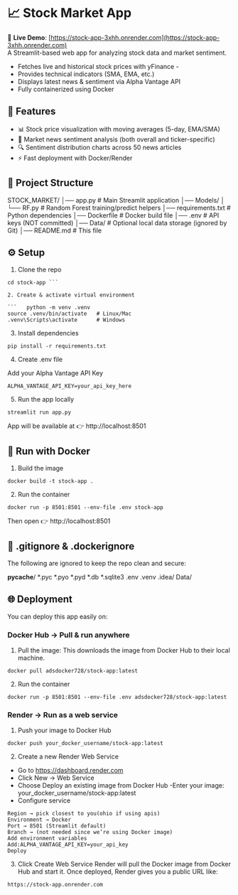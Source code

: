 # 📈 Stock Market App 

🔗 **Live Demo**: [https://stock-app-3xhh.onrender.com](https://stock-app-3xhh.onrender.com)  
A Streamlit-based web app for analyzing stock data and market sentiment.
- Fetches live and historical stock prices with yFinance -
- Provides technical indicators (SMA, EMA, etc.)
- Displays latest news & sentiment via Alpha Vantage API
- Fully containerized using Docker

## 🚀 Features

- 📊 Stock price visualization with moving averages (5-day, EMA/SMA)
- 📰 Market news sentiment analysis (both overall and ticker-specific)
- 🔍 Sentiment distribution charts across 50 news articles
- ⚡ Fast deployment with Docker/Render

## 📂 Project Structure

STOCK_MARKET/
│── app.py # Main Streamlit application
│── Models/
│ └── RF.py # Random Forest training/predict helpers
│── requirements.txt # Python dependencies
│── Dockerfile # Docker build file
│── .env # API keys (NOT committed)
│── Data/ # Optional local data storage (ignored by Git)
│── README.md # This file


## ⚙️ Setup

1. Clone the repo

``` git clone https://github.com/AdityaMVerma/stock-app.git
cd stock-app ```

2. Create & activate virtual environment

```   python -m venv .venv
source .venv/bin/activate   # Linux/Mac
.venv\Scripts\activate      # Windows
```

3. Install dependencies

``pip install -r requirements.txt``

4. Create .env file

Add your Alpha Vantage API Key

``ALPHA_VANTAGE_API_KEY=your_api_key_here``

5. Run the app locally

`` streamlit run app.py ``

App will be available at 👉 http://localhost:8501

## 🐳 Run with Docker

1. Build the image

``docker build -t stock-app . ``

2. Run the container

`` docker run -p 8501:8501 --env-file .env stock-app ``

Then open 👉 http://localhost:8501

## 📝 .gitignore & .dockerignore

The following are ignored to keep the repo clean and secure:

__pycache__/
*.pyc
*.pyo
*.pyd
*.db
*.sqlite3
.env
.venv
.idea/
Data/

## 🌐 Deployment

You can deploy this app easily on:
### Docker Hub → Pull & run anywhere

1. Pull the image: 
This downloads the image from Docker Hub to their local machine.

`` docker pull adsdocker728/stock-app:latest ``


2. Run the container

`` docker run -p 8501:8501 --env-file .env adsdocker728/stock-app:latest ``

### Render → Run as a web service

1. Push your image to Docker Hub

`` docker push your_docker_username/stock-app:latest ``

2. Create a new Render Web Service

- Go to https://dashboard.render.com
- Click New → Web Service
- Choose Deploy an existing image from Docker Hub
-Enter your image:
your_docker_username/stock-app:latest
- Configure service

``` Name → e.g., stock-app
Region → pick closest to you(ohio if using apis)
Environment → Docker
Port → 8501 (Streamlit default)
Branch → (not needed since we’re using Docker image)
Add environment variables 
Add:ALPHA_VANTAGE_API_KEY=your_api_key
Deploy
```

3. Click Create Web Service
Render will pull the Docker image from Docker Hub and start it.
Once deployed, Render gives you a public URL like:

`` https://stock-app.onrender.com `` 
